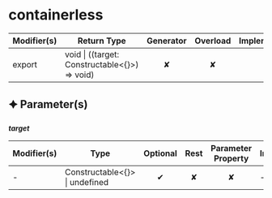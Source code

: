 # containerless

| Modifier(s)                            | Return Type                    | Generator                        | Overload                         | Implementation                        |
|----------------------------------------|--------------------------------|:--------------------------------:|:--------------------------------:|:-------------------------------------:|
| export | void &#124; ((target: Constructable&lt;{}&gt;) =&gt; void) | ✘ | ✘  | ✔ |

## &#128966; Parameter(s)

_**target**_

| Modifier(s)                              | Type                        | Optional                           | Rest                          | Parameter Property                          | Initializer                       |
|------------------------------------------|-----------------------------|:----------------------------------:|:-----------------------------:|:-------------------------------------------:|-----------------------------------|
| - | Constructable&lt;{}&gt; &#124; undefined | ✔  | ✘ | ✘ | - |